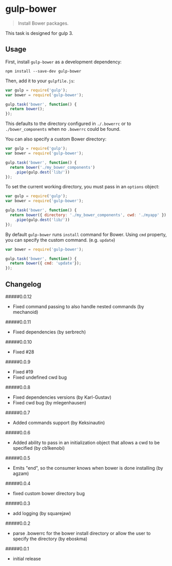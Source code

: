 # gulp-bower
> Install Bower packages.

This task is designed for gulp 3.

## Usage

First, install `gulp-bower` as a development dependency:

```shell
npm install --save-dev gulp-bower
```

Then, add it to your `gulpfile.js`:

```javascript
var gulp = require('gulp');
var bower = require('gulp-bower');

gulp.task('bower', function() {
  return bower();
});
```

This defaults to the directory configured in `./.bowerrc` or to `./bower_components` when no `.bowerrc` could be found.

You can also specify a custom Bower directory:

```javascript
var gulp = require('gulp');
var bower = require('gulp-bower');

gulp.task('bower', function() {
  return bower('./my_bower_components')
    .pipe(gulp.dest('lib/'))
});
```

To set the current working directory, you must pass in an `options` object:

```javascript
var gulp = require('gulp');
var bower = require('gulp-bower');

gulp.task('bower', function() {
  return bower({ directory: './my_bower_components', cwd: './myapp' })
    .pipe(gulp.dest('lib/'))
});
```

By default `gulp-bower` runs `install` command for Bower.
Using `cmd` property, you can specify the custom command. (e.g. `update`)

```javascript
var bower = require('gulp-bower');

gulp.task('bower', function() {
  return bower({ cmd: 'update'});
});
```



## Changelog

#####0.0.12
- Fixed command passing to also handle nested commands (by mechanoid)

#####0.0.11
- Fixed dependencies (by serbrech)

#####0.0.10
- Fixed #28

#####0.0.9
- Fixed #19
- Fixed undefined cwd bug

#####0.0.8
- Fixed dependencies versions (by Karl-Gustav)
- Fixed cwd bug (by mlegenhausen)

#####0.0.7
- Added commands support (by Keksinautin)

#####0.0.6
- Added ability to pass in an initialization object that allows a cwd to be specified (by cb1kenobi)

#####0.0.5
- Emits "end", so the consumer knows when bower is done installing (by agzam)

#####0.0.4
- fixed custom bower directory bug

#####0.0.3
- add logging (by squarejaw)

#####0.0.2
- parse .bowerrc for the bower install directory or allow the user to specify the directory (by eboskma)

#####0.0.1
- initial release
